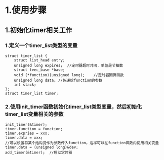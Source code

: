 # 1.使用步骤
## 1.初始化timer相关工作
### 1.定义一个timer_list类型的变量
```
struct timer_list {
    struct list_head entry;
    unsigned long expires;  //定时器超时时间，单位是节拍数
    struct tvec_base *base;
    void (*function)(unsigned long);    //定时器回调函数
    unsigned long data; //传递给function的参数
    int slack;
};
struct timer_list timer;
```
### 2.使用init_timer函数初始化timer_list类型变量，然后初始化timer_list变量相关的参数
```
init_timer(&timer);
timer.function = function;
timer.expries = xxx;
timer.data = xxx;   
//可以设置将某个结构提作为参数传入function，这样可以在function函数内使用相关变量 timer.data = (unsigned long)&dev;
add_timer(&timer);  //启动定时器
```
